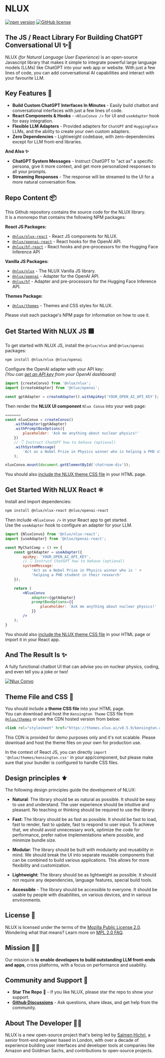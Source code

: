 # NLUX

[![npm version](https://badge.fury.io/js/@nlux%2Fnlux.svg)](https://badge.fury.io/js/@nlux%2Fnlux)
[![GitHub license](https://img.shields.io/badge/license-MPL%822.0-blue.svg)](https://raw.githubusercontent.com/nlux/nlux-js/master/LICENSE)

## The JS / React Library For Building ChatGPT Conversational UI ✨💬

NLUX _(for Natural Language User Experience)_ is an open-source Javascript library that makes it simple to integrate
powerful large language models (LLMs) like ChatGPT into your web app or website. With just a few lines of code, you
can add conversational AI capabilities and interact with your favourite LLM.

## Key Features 🌟

* **Build Custom ChatGPT Interfaces In Minutes** - Easily build chatbot and conversational interfaces with just a few
  lines of code.
* **React Components & Hooks** - `<NluxConvo />` for UI and `useAdapter` hook for easy integration.
* **Flexible LLM Adapters** - Provided adapters for `ChatGPT` and `HuggingFace` LLMs, and the ability to create
  your own custom adapters.
* **Zero Dependencies** - Lightweight codebase, with zero-dependencies except for LLM front-end libraries.

**And Also ✨**

* **ChatGPT System Messages** - Instruct ChatGPT to "act as" a specific persona, give it more context,
  and get more personalized responses to all your prompts.
* **Streaming Responses** - The response will be streamed to the UI for a more natural conversation flow.

## Repo Content 📦

This Github repository contains the source code for the NLUX library.<br />
It is a monorepo that contains the following NPM packages:

**React JS Packages:**

* [`@nlux/nlux-react`](https://www.npmjs.com/package/@nlux/nlux-react) - React JS components for NLUX.
* [`@nlux/openai-react`](https://www.npmjs.com/package/@nlux/openai-react) - React hooks for the OpenAI API.
* [`@nlux/hf-react`](https://www.npmjs.com/package/@nlux/hf-react) - React hooks and pre-processors for the Hugging Face
  Inference API

**Vanilla JS Packages:**

* [`@nlux/nlux`](https://www.npmjs.com/package/@nlux/nlux) - The NLUX Vanilla JS library.
* [`@nlux/openai`](https://www.npmjs.com/package/@nlux/openai) - Adapter for the OpenAI API.
* [`@nlux/hf`](https://www.npmjs.com/package/@nlux/hf) - Adapter and pre-processors for the Hugging Face Inference API.

**Themes Package:**

* [`@nlux/themes`](https://www.npmjs.com/package/@nlux/themes) - Themes and CSS styles for NLUX.

Please visit each package's NPM page for information on how to use it.

## Get Started With NLUX JS 🟨

To get started with NLUX JS, install the `@nlux/nlux` and `@nlux/openai` packages:

```sh
npm install @nlux/nlux @nlux/openai
```

Configure the OpenAI adapter with your API key:<br />
_(You can [get an API key](https://help.openai.com/en/articles/4936850-where-do-i-find-my-secret-api-key) from your
OpenAI dashboard)_

```js
import {createConvo} from '@nlux/nlux';
import {createAdapter} from '@nlux/openai';

const gptAdapter = createAdapter().withApiKey('YOUR_OPEN_AI_API_KEY');
```

Then render the **NLUX UI component** `Nlux Convo` into your web page:

```js
=======
const nluxConvo = createConvo()
    .withAdapter(gptAdapter)
    .withPromptBoxOptions({
        placeholder: 'Ask me anything about nuclear physics!'
    })
    // 👇 Instruct ChatGPT how to behave (optional)
    .withSystemMessage(
        'Act as a Nobel Prize in Physics winner who is helping a PHD student in their research'
    );

nluxConvo.mount(document.getElementById('chatroom-div'));
```

You should also [include the NLUX theme CSS file](#theme-file-and-css-) in your HTML page.

## Get Started With NLUX React ⚛️

Install and import dependencies:

```sh
npm install @nlux/nlux-react @nlux/openai-react
```

Then include `<NluxConvo />` in your React app to get started.<br />
Use the `useAdapter` hook to configure an adapter for your LLM.

```jsx
import {NluxConvo} from '@nlux/nlux-react';
import {useAdapter} from '@nlux/openai-react';

const MyChatComp = () => {
    const gptAdapter = useAdapter({
        apiKey: 'YOUR_OPEN_AI_API_KEY',
        // 👇 Instruct ChatGPT how to behave (optional)
        systemMessage:
            'Act as a Nobel Prize in Physics winner who is ' +
            'helping a PHD student in their research'
    });

    return (
        <NluxConvo
            adapter={gptAdapter}
            promptBoxOptions={{
                placeholder: 'Ask me anything about nuclear physics!'
            }}
        />
    );
}
```

You should also [include the NLUX theme CSS file](#theme-file-and-css-) in your HTML page
or import it in your React app.

## And The Result Is ✨

A fully functional chatbot UI that can advise you on nuclear physics, coding, and even tell you a joke or two!

[![Nlux Convo](https://nlux.ai/images/demos/chat-convo-nobel-prize-in-physics-winner.gif)](https://nlux.ai)

## Theme File and CSS 🎨

You should include a **theme CSS file** into your HTML page.<br />
You can download and host the `Kensington Theme` CSS file
from [`@nlux/themes`](https://www.npmjs.com/package/@nlux/themes) or use the
CDN hosted version from below:

```jsx
<link rel="stylesheet" href="https://themes.nlux.ai/v0.5.9/kensington.css"/>
```

This CDN is provided for demo purposes only and it's not scalable.
Please download and host the theme files on your own for production use.

In the context of React JS, you can directly `import '@nlux/themes/kensington.css'`
in your app/component, but please make sure that your bundler is configured to handle CSS files.

## Design principles ⚜️

The following design principles guide the development of NLUX:

* **Natural**: The library should be as natural as possible. It should be easy to
  use and understand. The user experience should be intuitive and pleasant.
  No teaching or thinking should be required to use the library.

* **Fast**: The library should be as fast as possible. It should be fast to
  load, fast to render, fast to update, fast to respond to user input.
  To achieve that, we should avoid unnecessary work, optimize the code for performance,
  prefer native implementations where possible, and minimize bundle size.

* **Modular**: The library should be built with modularity and reusability in mind.
  We should break the UI into separate reusable components that can be combined to
  build various applications. This allows for more flexibility and customization.

* **Lightweight**: The library should be as lightweight as possible. It should
  not require any dependencies, language features, special build tools.

* **Accessible** - The library should be accessible to everyone. It should be
  usable by people with disabilities, on various devices, and in various
  environments.

## License 📃

NLUX is licensed under the terms of the [Mozilla Public License 2.0](https://www.mozilla.org/en-US/MPL/2.0/).<br />
Wondering what that means? Learn more on [MPL 2.0 FAQ](https://www.mozilla.org/en-US/MPL/2.0/FAQ/).

## Mission 👨‍🚀

Our mission is **to enable developers to build outstanding LLM front-ends and apps**,
cross platforms, with a focus on performance and usability.

## Community and Support 🙏

* **Star The Repo** 🌟 - If you like NLUX, please star the repo to show your support.
* **[Github Discussions](https://github.com/nluxai/nlux/discussions)** - Ask questions, share ideas, and get help from
  the community.

## About The Developer 👨‍💻

NLUX is a new open-source project that's being led by [Salmen Hichri](https://github.com/salmenus), a senior front-end
engineer based in London, with over a decade of experience building user interfaces and developer
tools at companies like Amazon and Goldman Sachs, and contributions to open-source projects.
